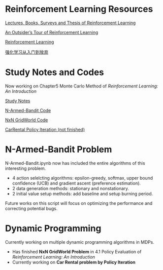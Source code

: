# Reinforcement Learning Resources
[Lectures, Books, Surveys and Thesis of Reinforcement Learning](https://github.com/aikorea/awesome-rl)

[An Outsider’s Tour of Reinforcement Learning](http://www.argmin.net/2018/06/25/outsider-rl/)

[Reinforcement Learning](https://github.com/RL-Research-Cohiba/Reinforcement_Learning)

[强化学习从入门到放弃](https://github.com/wwxFromTju/awesome-reinforcement-learning-zh)


# Study Notes and Codes

Now working on Chapter5 Monte Carlo Method of *Reinforcement Learning: An Introduction*

<a download="Reinforcement Learning Notes.md" href='https://github.com/leafsigh/Reinforcement_Learning/blob/master'>Study Notes</a>

<a download="N_armed bandit.ipynb" href='https://github.com/leafsigh/Reinforcement_Learning/blob/master/N_armed%20bandit.ipynb'>N-Armed-Bandit Code</a>

<a download="GridWorld_DP.ipynb" href='https://github.com/leafsigh/Reinforcement_Learning/blob/master/GridWorld_DP.ipynb'>NxN GridWorld Code</a>

<a download="CarRental_PolicyIteration.ipynb" href='https://github.com/leafsigh/Reinforcement_Learning/blob/master/Policy_Iteration-Car_Rental_Problem%20.ipynb'>CarRental Policy Iteration (not finished)</a>

# N-Armed-Bandit Problem
N-Armed-Bandit.ipynb now has included the entire algorithms of this interesting problem.
- 4 action selelcting algorithms: epsilon-greedy, softmax, upper bound confidence (UCB) and gradient ascent (preference estimation).
- 2 data generation methods: stationary and nonstationary.
- 2 initial value setup methods: add baseline and setup burning period.

Future works on this script will focus on optimizing the performance and correcting potential bugs.

# Dynamic Programming
Currently working on multiple dynamic programming algorithms in MDPs.

- Has finished **NxN GridWorld Problem** in 4.1 Policy Evaluation of *Reinforcement Learning: An Introduction*
- Currently working on **Car Rental problem by Policy Iteration**
